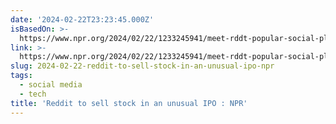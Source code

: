 ```yaml
---
date: '2024-02-22T23:23:45.000Z'
isBasedOn: >-
  https://www.npr.org/2024/02/22/1233245941/meet-rddt-popular-social-platform-reddit-to-sell-stock-in-an-unusual-ipo
link: >-
  https://www.npr.org/2024/02/22/1233245941/meet-rddt-popular-social-platform-reddit-to-sell-stock-in-an-unusual-ipo
slug: 2024-02-22-reddit-to-sell-stock-in-an-unusual-ipo-npr
tags:
  - social media
  - tech
title: 'Reddit to sell stock in an unusual IPO : NPR'
---
```


